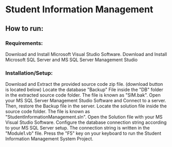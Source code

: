 # Student Information Management
## How to run:
### Requirements:
Download and Install Microsoft Visual Studio Software.
Download and Install Microsoft SQL Server and MS SQL Server Management Studio 

### Installation/Setup:

Download and Extract the provided source code zip file. (download button is located below)
Locate the database "Backup" File inside the "DB" folder in the extracted source code folder. The file is known as "SIM.bak".
Open your MS SQL Server Management Studio Software and Connect to a server. Then, restore the Backup file in the server.
Locate the solution file inside the source code folder. The file is known as "StudentInformationManagement.sln".
Open the Solution file with your MS Visual Studio Software.
Configure the database connection string according to your MS SQL Server setup. The connection string is written in the "Module1.vb" file.
Press the "F5" key on your keyboard to run the Student Information Management System Project.
